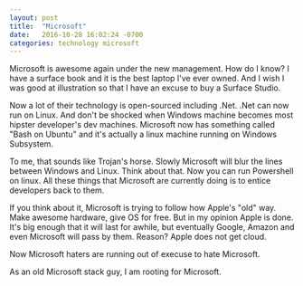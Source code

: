 ```yaml
---
layout: post
title:  "Microsoft"
date:   2016-10-28 16:02:24 -0700
categories: technology microsoft
---
```


Microsoft is awesome again under the new management. How do I know? I have a surface book and it is the best laptop I've ever owned. And 
I wish I was good at illustration so that I have an excuse to buy a Surface Studio. 

Now a lot of their technology is open-sourced including .Net. .Net can now run on Linux. And don't be shocked when Windows machine becomes most
hipster developer's dev machines. Microsoft now has something called "Bash on Ubuntu" and it's actually a linux machine running on Windows Subsystem.

To me, that sounds like Trojan's horse. Slowly Microsoft will blur the lines between Windows and Linux. Think about that. Now you can run Powershell
on linux. All these things that Microsoft are currently doing is to entice developers back to them. 

If you think about it, Microsoft is trying to follow how Apple's "old" way. Make awesome hardware, give OS for free. But in my opinion Apple is 
done. It's big enough that it will last for awhile, but eventually Google, Amazon and even Microsoft will pass by them. Reason? Apple does not get cloud.

Now Microsoft haters are running out of execuse to hate Microsoft. 

As an old Microsoft stack guy, I am rooting for Microsoft.